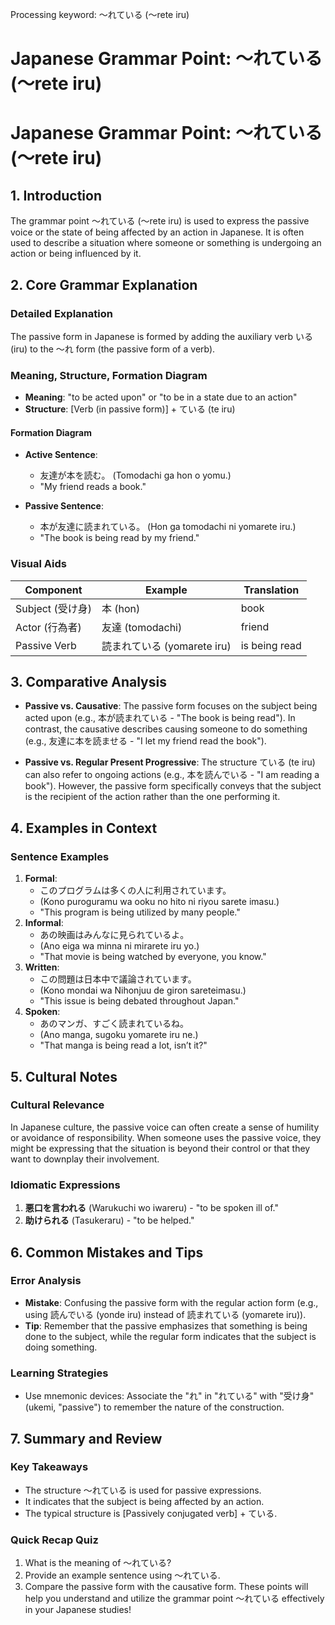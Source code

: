 Processing keyword: ～れている (〜rete iru)
# Japanese Grammar Point: ～れている (〜rete iru)
# Japanese Grammar Point: ～れている (〜rete iru)
## 1. Introduction
The grammar point ～れている (〜rete iru) is used to express the passive voice or the state of being affected by an action in Japanese. It is often used to describe a situation where someone or something is undergoing an action or being influenced by it.
## 2. Core Grammar Explanation
### Detailed Explanation
The passive form in Japanese is formed by adding the auxiliary verb いる (iru) to the 〜れ form (the passive form of a verb). 
### Meaning, Structure, Formation Diagram
- **Meaning**: "to be acted upon" or "to be in a state due to an action"
- **Structure**: [Verb (in passive form)] + ている (te iru)
#### Formation Diagram
- **Active Sentence**: 
  - 友達が本を読む。 (Tomodachi ga hon o yomu.) 
  - "My friend reads a book."
  
- **Passive Sentence**: 
  - 本が友達に読まれている。 (Hon ga tomodachi ni yomarete iru.) 
  - "The book is being read by my friend."
### Visual Aids
| Component           | Example                      | Translation                               |
|---------------------|------------------------------|-------------------------------------------|
| Subject (受け身)     | 本 (hon)                     | book                                      |
| Actor (行為者)      | 友達 (tomodachi)             | friend                                    |
| Passive Verb        | 読まれている (yomarete iru)  | is being read                             |
## 3. Comparative Analysis
- **Passive vs. Causative**: The passive form focuses on the subject being acted upon (e.g., 本が読まれている - "The book is being read"). In contrast, the causative describes causing someone to do something (e.g., 友達に本を読ませる - "I let my friend read the book").
  
- **Passive vs. Regular Present Progressive**: The structure ている (te iru) can also refer to ongoing actions (e.g., 本を読んでいる - "I am reading a book"). However, the passive form specifically conveys that the subject is the recipient of the action rather than the one performing it.
## 4. Examples in Context
### Sentence Examples
1. **Formal**:
   - このプログラムは多くの人に利用されています。
   - (Kono puroguramu wa ooku no hito ni riyou sarete imasu.)
   - "This program is being utilized by many people."
2. **Informal**:
   - あの映画はみんなに見られているよ。
   - (Ano eiga wa minna ni mirarete iru yo.)
   - "That movie is being watched by everyone, you know."
3. **Written**:
   - この問題は日本中で議論されています。
   - (Kono mondai wa Nihonjuu de giron sareteimasu.)
   - "This issue is being debated throughout Japan."
4. **Spoken**:
   - あのマンガ、すごく読まれているね。
   - (Ano manga, sugoku yomarete iru ne.)
   - "That manga is being read a lot, isn’t it?"
## 5. Cultural Notes
### Cultural Relevance
In Japanese culture, the passive voice can often create a sense of humility or avoidance of responsibility. When someone uses the passive voice, they might be expressing that the situation is beyond their control or that they want to downplay their involvement.
### Idiomatic Expressions
1. **悪口を言われる** (Warukuchi wo iwareru) - "to be spoken ill of."
2. **助けられる** (Tasukeraru) - "to be helped."
## 6. Common Mistakes and Tips
### Error Analysis
- **Mistake**: Confusing the passive form with the regular action form (e.g., using 読んでいる (yonde iru) instead of 読まれている (yomarete iru)).
- **Tip**: Remember that the passive emphasizes that something is being done to the subject, while the regular form indicates that the subject is doing something.
### Learning Strategies
- Use mnemonic devices: Associate the "れ" in "れている" with "受け身" (ukemi, "passive") to remember the nature of the construction. 
## 7. Summary and Review
### Key Takeaways
- The structure ～れている is used for passive expressions.
- It indicates that the subject is being affected by an action.
- The typical structure is [Passively conjugated verb] + ている.
### Quick Recap Quiz
1. What is the meaning of ～れている?
2. Provide an example sentence using ～れている.
3. Compare the passive form with the causative form.
These points will help you understand and utilize the grammar point ～れている effectively in your Japanese studies!
